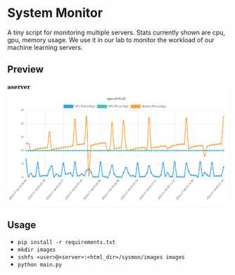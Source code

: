 # System Monitor

A tiny script for monitoring multiple servers. Stats currently shown are cpu, gpu, memory usage.
We use it in our lab to monitor the workload of our machine learning servers.

## Preview

![Sysmon preview](img/preview.png)

## Usage

* `pip install -r requirements.txt`
* `mkdir images`
* `sshfs <user>@<server>:<html_dir>/sysmon/images images`
* `python main.py`

